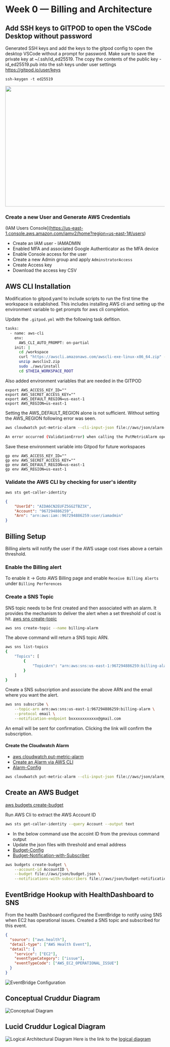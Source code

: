 # Week 0 — Billing and Architecture

## Add SSH keys to GITPOD to open the VSCode Desktop without password
Generated SSH keys and add the keys to the gitpod config to open the desktop VSCode without a prompt for password. Make sure to save the private key at ~/.ssh/id_ed25519. The copy the contents of the public key - id_ed25519.pub into the ssh keys under user settings https://gitpod.io/user/keys
```
ssh-keygen -t ed25519
```
<img src="assets/Gitpod-SSH.png" width="550" height="380">

### Create a new User and Generate AWS Credentials

(IAM Users Console](https://us-east-1.console.aws.amazon.com/iamv2/home?region=us-east-1#/users)

- Create an IAM user - IAMADMIN
- Enabled MFA and associated Google Authenticator as the MFA device
- Enable Console access for the user
- Create a new Admin group and apply `AdminstratorAccess`
- Create Access key
- Download the access key CSV

## AWS CLI Installation

Modification to gitpod.yaml to include scripts to run the first time the workspace is established. This includes installing AWS cli and setting up the environment variable to get prompts for aws cli completion.

Update the `.gitpod.yml` with the following task defition.
```sh
tasks:
  - name: aws-cli
    env:
      AWS_CLI_AUTO_PROMPT: on-partial
    init: |
      cd /workspace
      curl "https://awscli.amazonaws.com/awscli-exe-linux-x86_64.zip" -o "awscliv2.zip"
      unzip awscliv2.zip
      sudo ./aws/install
      cd $THEIA_WORKSPACE_ROOT
```

Also added environment variables that are needed in the GITPOD 
```
export AWS_ACCESS_KEY_ID=""
export AWS_SECRET_ACCESS_KEY=""
export AWS_DEFAULT_REGION=us-east-1
export AWS_REGION=us-east-1
```

Setting the AWS_DEFAULT_REGION alone is not sufficient. Without setting the AWS_REGION following error was seen.
```sh
aws cloudwatch put-metric-alarm --cli-input-json file://aws/json/alarm-config.json

An error occurred (ValidationError) when calling the PutMetricAlarm operation: Invalid region <REGION> specified. Only us-east-1 is supported.
```

Save these environment variable into Gitpod for future workspaces
```
gp env AWS_ACCESS_KEY_ID=""
gp env AWS_SECRET_ACCESS_KEY=""
gp env AWS_DEFAULT_REGION=us-east-1
gp env AWS_REGION=us-east-1
```

### Validate the AWS CLI by checking for user's identity
```sh
aws sts get-caller-identity
```

```json
{
    "UserId": "AIDA6CN2EUFZ5GG2TBZ3X",
    "Account": "967294886259",
    "Arn": "arn:aws:iam::967294886259:user/iamadmin"
}
```

## Billing Setup
Billing alerts will notify the user if the AWS usage cost rises above a certain threshold.

### Enable the Billing alert
To enable it -> Goto AWS Billing page and enable `Receive Billing Alerts` under `Billing Perferences`

### Create a SNS Topic

SNS topic needs to be first created and then associated with an alarm. It provides the mechanism to deliver the alert when a set threshold of cost is hit.
[aws sns create-topic](https://docs.aws.amazon.com/cli/latest/reference/sns/create-topic.html)

```sh
aws sns create-topic --name billing-alarm
```
The above command will return a SNS topic ARN.
```sh
aws sns list-topics
{
    "Topics": [
        {
            "TopicArn": "arn:aws:sns:us-east-1:967294886259:billing-alarm"
        }
    ]
}
```

Create a SNS subscription and associate the above ARN and the email where you want the alert.
```sh
aws sns subscribe \
    --topic-arn arn:aws:sns:us-east-1:967294886259:billing-alarm \
    --protocol email \
    --notification-endpoint bxxxxxxxxxxxx@gmail.com
```

An email will be sent for confirmation. Clicking the link will confirm the subscription.

#### Create the Cloudwatch Alarm
- [aws cloudwatch put-metric-alarm](https://docs.aws.amazon.com/cli/latest/reference/cloudwatch/put-metric-alarm.html)
- [Create an Alarm via AWS CLI](https://aws.amazon.com/premiumsupport/knowledge-center/cloudwatch-estimatedcharges-alarm/)
- [Alarm-Config](aws/json/alarm-config.json)
```sh
aws cloudwatch put-metric-alarm --cli-input-json file://aws/json/alarm_config.json
```
 
 ## Create an AWS Budget

[aws budgets create-budget](https://docs.aws.amazon.com/cli/latest/reference/budgets/create-budget.html)

Run AWS Cli to extract the AWS Account ID
```sh
aws sts get-caller-identity --query Account --output text
```

- In the below command use the accoint ID from the previous command output
- Update the json files with threshold and email address
- [Budget-Config](../aws/json/budget.json)
- [Budget-Notification-with-Subscriber](../aws/json/budget-notifications-with-subscribers.json)

```sh
aws budgets create-budget \
    --account-id AccountID \
    --budget file://aws/json/budget.json \
    --notifications-with-subscribers file://aws/json/budget-notifications-with-subscribers.json
```

## EventBridge Hookup with HealthDashboard to SNS
From the health Dashboard configured the EventBridge to notify using SNS when EC2 has operational issues. Created a SNS topic and subscribed for this event.
```json
{
  "source": ["aws.health"],
  "detail-type": ["AWS Health Event"],
  "detail": {
    "service": ["EC2"],
    "eventTypeCategory": ["issue"],
    "eventTypeCode": ["AWS_EC2_OPERATIONAL_ISSUE"]
  }
}
```
![EventBridge Configuration](assets/EventBridge-HealthDashboard-SNS.png)

## Conceptual Cruddur Diagram

![Conceptual Diagram](assets/Conceptual-Diagram.jpg)


## Lucid Cruddur Logical Diagram
![Logical Architectural Diagram](assets/Cruddur-Logical-Diagram1.png)
Here is the link to the [logical diagram](https://lucid.app/lucidchart/bb8ce4de-0bdd-4b22-9486-7b2c93a8e17c/edit?viewport_loc=-2510%2C-172%2C2400%2C2026%2C0_0&invitationId=inv_3ecb8cd9-52f3-439a-a047-9b7bdc34f40d)
